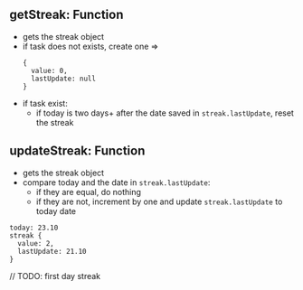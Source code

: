 ## getStreak: **Function**

- gets the streak object
- if task does not exists, create one =>
  ```
  {
    value: 0,
    lastUpdate: null
  }
  ```
- if task exist:
  - if today is two days+ after the date saved in `streak.lastUpdate`, reset the streak

## updateStreak: **Function**

- gets the streak object
- compare today and the date in `streak.lastUpdate`:
  - if they are equal, do nothing
  - if they are not, increment by one and update `streak.lastUpdate` to today date

```
today: 23.10
streak {
  value: 2,
  lastUpdate: 21.10
}
```

// TODO: first day streak
